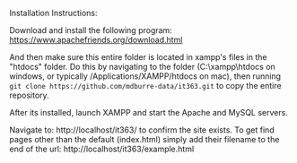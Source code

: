Installation Instructions:

Download and install the following program: https://www.apachefriends.org/download.html

And then make sure this entire folder is located in xampp's files in the "htdocs" folder. Do this by navigating to the folder (C:\xampp\htdocs on windows, or typically /Applications/XAMPP/htdocs on mac), then running `git clone https://github.com/mdburre-data/it363.git` to copy the entire repository.

After its installed, launch XAMPP and start the Apache and MySQL servers.

Navigate to: http://localhost/it363/ to confirm the site exists. To get find pages other than the default (index.html) simply add their filename to the end of the url: http://localhost/it363/example.html
